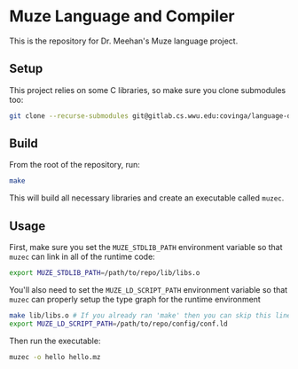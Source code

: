 # Muze Language and Compiler

This is the repository for Dr. Meehan's Muze language project.

## Setup

This project relies on some C libraries, so make sure you clone submodules too:
```bash
git clone --recurse-submodules git@gitlab.cs.wwu.edu:covinga/language-design-research.git
```

## Build

From the root of the repository, run:

```bash
make
```

This will build all necessary libraries and create an executable called `muzec`.

## Usage

First, make sure you set the `MUZE_STDLIB_PATH` environment variable so that `muzec` can link in all of the runtime code:

```bash
export MUZE_STDLIB_PATH=/path/to/repo/lib/libs.o
```

You'll also need to set the `MUZE_LD_SCRIPT_PATH` environment variable so that `muzec` can properly setup the type graph for the runtime environment

```bash
make lib/libs.o # If you already ran 'make' then you can skip this line
export MUZE_LD_SCRIPT_PATH=/path/to/repo/config/conf.ld
```

Then run the executable:

```bash
muzec -o hello hello.mz
```
